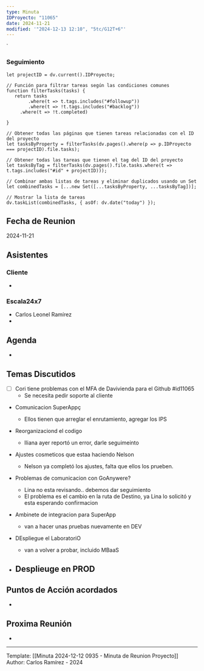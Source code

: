 ```yaml
---
type: Minuta
IDProyecto: "11065"
date: 2024-11-21
modified: '"2024-12-13 12:10", "5tc/G12T+6"'
---
```

`

### Seguimiento

```dataviewjs
let projectID = dv.current().IDProyecto;

// Función para filtrar tareas según las condiciones comunes
function filterTasks(tasks) {
   return tasks
        .where(t => t.tags.includes("#followup"))
        .where(t => !t.tags.includes("#backlog"))
     .where(t => !t.completed)
        
}

// Obtener todas las páginas que tienen tareas relacionadas con el ID del proyecto
let tasksByProperty = filterTasks(dv.pages().where(p => p.IDProyecto === projectID).file.tasks);

// Obtener todas las tareas que tienen el tag del ID del proyecto
let tasksByTag = filterTasks(dv.pages().file.tasks.where(t => t.tags.includes("#id" + projectID)));

// Combinar ambas listas de tareas y eliminar duplicados usando un Set
let combinedTasks = [...new Set([...tasksByProperty, ...tasksByTag])];

// Mostrar la lista de tareas
dv.taskList(combinedTasks, { asOf: dv.date("today") });
 ```
## Fecha de Reunion
2024-11-21

## Asistentes

### Cliente
* 
### Escala24x7
- Carlos Leonel Ramírez
-  

## Agenda
* 
## Temas Discutidos
- [ ] Cori tiene problemas con el MFA de Davivienda para el Github #id11065
	- Se necesita pedir soporte al cliente
- Comunicacion SuperAppç
	- Ellos tienen que arreglar el enrutamiento, agregar los IPS
- Reorganizaciond el codigo
	- Iliana ayer reportó un error, darle seguimeinto  
- Ajustes cosmeticos que estaa haciendo Nelson
	- Nelson ya completó los ajustes, falta que ellos los prueben.
- Problemas de comunicacion con GoAnywere?
	- Lina no esta revisando.. debemos dar seguimiento
	- El problema es el cambio en la ruta de Destino, ya Lina lo solicitó y esta esperando confirmacion




- Ambinete de integracion para SuperApp
	- van a hacer unas pruebas nuevamente en DEV
- DEspliegue el LaboratoriO
	- van a volver a probar, incluido MBaaS
- Desplieuge en PROD
	- 


## Puntos de Acción acordados
- 

## Proxima Reunión
*   

---
Template: [[Minuta 2024-12-12 0935 - Minuta de Reunion Proyecto]]
Author: Carlos Ramírez - 2024
